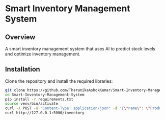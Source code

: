 # Smart Inventory Management System

## Overview
A smart inventory management system that uses AI to predict stock levels and optimize inventory management.

## Installation
Clone the repository and install the required libraries:
```sh
git clone https://github.com/TharunikaAshokKumar/Smart-Inventory-Management-System.gitCtrl+Shift+X.
cd Smart-Inventory-Management-System
pip install -r requirements.txt
source venv/bin/activate
curl -X POST -H "Content-Type: application/json" -d "{\"name\": \"Product A\", \"category\": \"Category 1\", \"stock\": 100, \"reorder\": 50}" http://127.0.0.1:5000/add_product
curl http://127.0.0.1:5000/inventory
